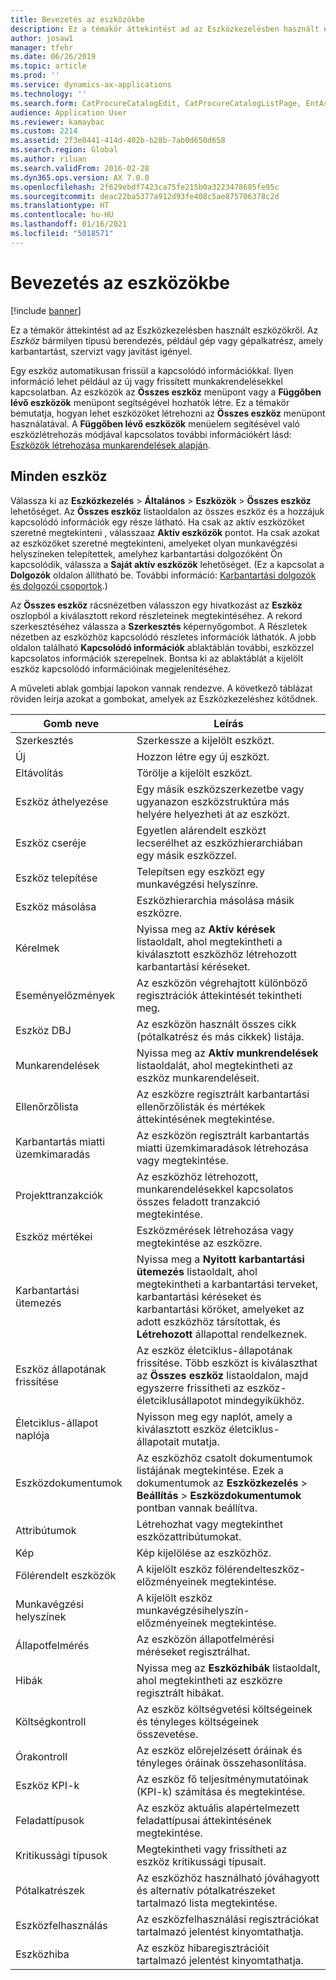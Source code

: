 ```yaml
---
title: Bevezetés az eszközökbe
description: Ez a témakör áttekintést ad az Eszközkezelésben használt eszközökről.
author: josaw1
manager: tfehr
ms.date: 06/26/2019
ms.topic: article
ms.prod: ''
ms.service: dynamics-ax-applications
ms.technology: ''
ms.search.form: CatProcureCatalogEdit, CatProcureCatalogListPage, EntAssetTimeline, EntAssetObjectTableLookup, EntAssetObjectTableParent, EntAssetObjectOverview, EntAssetObjectImage, EntAssetObjectTable, EntAssetLifecycleStateLog, EntAssetObjectWorkOrderActive, EntAssetObjectAttribute
audience: Application User
ms.reviewer: kamaybac
ms.custom: 2214
ms.assetid: 2f3e0441-414d-402b-b28b-7ab0d650d658
ms.search.region: Global
ms.author: riluan
ms.search.validFrom: 2016-02-28
ms.dyn365.ops.version: AX 7.0.0
ms.openlocfilehash: 2f629ebdf7423ca75fe215b0a3223478685fe95c
ms.sourcegitcommit: deac22ba5377a912d93fe408c5ae875706378c2d
ms.translationtype: HT
ms.contentlocale: hu-HU
ms.lasthandoff: 01/16/2021
ms.locfileid: "5018571"
---
```

# <a name="introduction-to-assets"></a>Bevezetés az eszközökbe

[!include [banner](../../includes/banner.md)]

 

Ez a témakör áttekintést ad az Eszközkezelésben használt eszközökről. Az *Eszköz* bármilyen típusú berendezés, például gép vagy gépalkatrész, amely karbantartást, szervizt vagy javítást igényel.

Egy eszköz automatikusan frissül a kapcsolódó információkkal. Ilyen információ lehet például az új vagy frissített munkakrendelésekkel kapcsolatban. Az eszközök az **Összes eszköz** menüpont vagy a **Függőben lévő eszközök** menüpont segítségével hozhatók létre. Ez a témakör bemutatja, hogyan lehet eszközöket létrehozni az **Összes eszköz** menüpont használatával. A **Függőben lévő eszközök** menüelem segítésével való eszközlétrehozás módjával kapcsolatos további információkért lásd: [Eszközök létrehozása munkarendelések alapján](../objects/create-objects-based-on-purchase-orders.md).

## <a name="all-assets"></a>Minden eszköz

Válassza ki az **Eszközkezelés** \> **Általános** \> **Eszközök** \> **Összes eszköz** lehetőséget. Az **Összes eszköz** listaoldalon az összes eszköz és a hozzájuk kapcsolódó információk egy része látható. Ha csak az aktív eszközöket szeretné megtekinteni , válasszaaz **Aktív eszközök** pontot. Ha csak azokat az eszközöket szeretné megtekinteni, amelyeket olyan munkavégzési helyszíneken telepítettek, amelyhez karbantartási dolgozóként Ön kapcsolódik, válassza a **Saját aktív eszközök** lehetőséget. (Ez a kapcsolat a **Dolgozók** oldalon állítható be. További információ: [Karbantartási dolgozók és dolgozói csoportok](../setup-for-objects/workers-and-worker-groups.md).)

Az **Összes eszköz** rácsnézetben válasszon egy hivatkozást az **Eszköz** oszlopból a kiválasztott rekord részleteinek megtekintéséhez. A rekord szerkesztéséhez válassza a **Szerkesztés** képernyőgombot. A Részletek nézetben az eszközhöz kapcsolódó részletes információk láthatók. A jobb oldalon található **Kapcsolódó információk** ablaktáblán további, eszközzel kapcsolatos információk szerepelnek. Bontsa ki az ablaktáblát a kijelölt eszköz kapcsolódó információinak megjelenítéséhez.

A műveleti ablak gombjai lapokon vannak rendezve. A következő táblázat röviden leírja azokat a gombokat, amelyek az Eszközkezeléshez kötődnek.

| Gomb neve          | Leírás                                                                                                                                                       |
|----------------------|-------------------------------------------------------------------------------------------------------------------------------------------------------------------|
| Szerkesztés                 | Szerkessze a kijelölt eszközt.                                                                                                                                         |
| Új                  | Hozzon létre egy új eszközt.                                                                                                                                                |
| Eltávolítás               | Törölje a kijelölt eszközt.                                                                                                                                       |
| Eszköz áthelyezése           | Egy másik eszközszerkezetbe vagy ugyanazon eszközstruktúra más helyére helyezheti át az eszközt.                                                                                         |
| Eszköz cseréje        | Egyetlen alárendelt eszközt lecserélhet az eszközhierarchiában egy másik eszközzel.                                                                                                  |
| Eszköz telepítése        | Telepítsen egy eszközt egy munkavégzési helyszínre.                                                                                                                          |
| Eszköz másolása           | Eszközhierarchia másolása másik eszközre.                                                                                                                          |
| Kérelmek             | Nyissa meg az **Aktív kérések** listaoldalt, ahol megtekintheti a kiválasztott eszközhöz létrehozott karbantartási kéréseket.                                                                         |
| Eseményelőzmények        | Az eszközön végrehajtott különböző regisztrációk áttekintését tekintheti meg.                                                                                                         |
| Eszköz DBJ            | Az eszközön használt összes cikk (pótalkatrész és más cikkek) listája.                                                                                  |
| Munkarendelések          | Nyissa meg az **Aktív munkrendelések** listaoldalát, ahol megtekintheti az eszköz munkarendeléseit.                                                                                        |
| Ellenőrzőlista            | Az eszközre regisztrált karbantartási ellenőrzőlisták és mértékek áttekintésének megtekintése.                                                                                                 |
| Karbantartás miatti üzemkimaradás | Az eszközön regisztrált karbantartás miatti üzemkimaradások létrehozása vagy megtekintése.                                                                                                       |
| Projekttranzakciók | Az eszközhöz létrehozott, munkarendelésekkel kapcsolatos összes feladott tranzakció megtekintése.                                                                                       |
| Eszköz mértékei       | Eszközmérések létrehozása vagy megtekintése az eszközre.                                                                                                               |
| Karbantartási ütemezés | Nyissa meg a **Nyitott karbantartási ütemezés** listaoldalt, ahol megtekintheti a karbantartási terveket, karbantartási kéréseket és karbantartási köröket, amelyeket az adott eszközhöz társítottak, és **Létrehozott** állapottal rendelkeznek. |
| Eszköz állapotának frissítése   | Az eszköz életciklus-állapotának frissítése. Több eszközt is kiválaszthat az **Összes eszköz** listaoldalon, majd egyszerre frissítheti az eszköz-életciklusállapotot mindegyikükhöz.              |
| Életciklus-állapot naplója  | Nyisson meg egy naplót, amely a kiválasztott eszköz életciklus-állapotait mutatja.                                                                                                                 |
| Eszközdokumentumok      | Az eszközhöz csatolt dokumentumok listájának megtekintése. Ezek a dokumentumok az **Eszközkezelés** \> **Beállítás** \> **Eszközdokumentumok** pontban vannak beállítva.                 |
| Attribútumok           | Létrehozhat vagy megtekinthet eszközattribútumokat.                                                                                                                             |
| Kép                | Kép kijelölése az eszközhöz.                                                                                                                                   |
| Fölérendelt eszközök        | A kijelölt eszköz fölérendelteszköz-előzményeinek megtekintése.                                                                                                                |
| Munkavégzési helyszínek | A kijelölt eszköz munkavégzésihelyszín-előzményeinek megtekintése.                                                                                                          |
| Állapotfelmérés | Az eszközön állapotfelmérési méréseket regisztrálhat.                                                                                                         |
| Hibák               | Nyissa meg az **Eszközhibák** listaoldalt, ahol megtekintheti az eszközre regisztrált hibákat.                                                                                             |
| Költségkontroll         | Az eszköz költségvetési költségeinek és tényleges költségeinek összevetése.                                                                                                              |
| Órakontroll         | Az eszköz előrejelzésett óráinak és tényleges óráinak összehasonlítása.                                                                                                              |
| Eszköz KPI-k           | Az eszköz fő teljesítménymutatóinak (KPI-k) számítása és megtekintése.                                                                                              |
| Feladattípusok            | Az eszköz aktuális alapértelmezett feladattípusai áttekintésének megtekintése.                                                                                                            |
| Kritikussági típusok    | Megtekintheti vagy frissítheti az eszköz kritikussági típusait.                                                                                                                              |
| Pótalkatrészek          | Az eszközhöz használható jóváhagyott és alternatív pótalkatrészeket tartalmazó lista megtekintése.                                                                               |
| Eszközfelhasználás    | Az eszközfelhasználási regisztrációkat tartalmazó jelentést kinyomtathatja.                                                                                                |
| Eszközhiba          | Az eszköz hibaregisztrációit tartalmazó jelentést kinyomtathatja.                                                                                                      |
